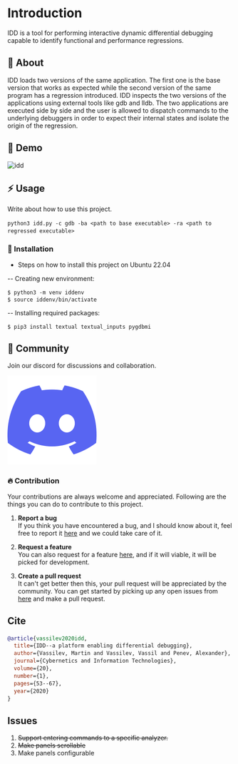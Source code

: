 # Introduction

IDD is a tool for performing interactive dynamic differential debugging capable to identify functional and performance regressions.

##  :beginner: About

IDD loads two versions of the same application. The first one is the base version that works as expected while the second version of the same program has a regression introduced. IDD inspects the two versions of the applications using external tools like gdb and lldb. The two applications are executed side by side and the user is allowed to dispatch commands to the underlying debuggers in order to expect their internal states and isolate the origin of the regression.

## :rocket: Demo
![idd](https://github.com/compiler-research/idd/assets/7579600/dac1b3c6-44f0-48b2-a19d-92eb5f1d973f)

## :zap: Usage
Write about how to use this project.

`python3 idd.py -c gdb -ba <path to base executable> -ra <path to regressed executable>`

### :electric_plug: Installation
- Steps on how to install this project on Ubuntu 22.04

-- Creating new environment:
```
$ python3 -m venv iddenv
$ source iddenv/bin/activate
```


-- Installing required packages:

```
$ pip3 install textual textual_inputs pygdbmi
```

## :cherry_blossom: Community

Join our discord for discussions and collaboration.

<a target="_blank" href="https://discord.gg/Vkv3ne4zVK"><img src="images/discord.svg" /></a>


 ###  :fire: Contribution

 Your contributions are always welcome and appreciated. Following are the things you can do to contribute to this project.

 1. **Report a bug** <br>
 If you think you have encountered a bug, and I should know about it, feel free to report it [here](https://github.com/compiler-research/idd/issues) and we could take care of it.

 2. **Request a feature** <br>
 You can also request for a feature [here](https://github.com/compiler-research/idd/issues), and if it will viable, it will be picked for development.  

 3. **Create a pull request** <br>
 It can't get better then this, your pull request will be appreciated by the community. You can get started by picking up any open issues from [here]() and make a pull request.

## Cite
```bibtex
@article{vassilev2020idd,
  title={IDD--a platform enabling differential debugging},
  author={Vassilev, Martin and Vassilev, Vassil and Penev, Alexander},
  journal={Cybernetics and Information Technologies},
  volume={20},
  number={1},
  pages={53--67},
  year={2020}
}
```

## Issues
1. ~~Support entering commands to a specific analyzer.~~
2. ~~Make panels scrollable~~
3. Make panels configurable
